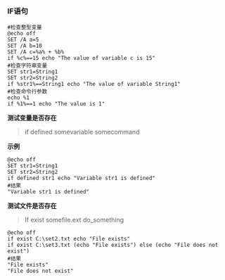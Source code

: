 ### IF语句

```
#检查整型变量
@echo off 
SET /A a=5 
SET /A b=10 
SET /A c=%a% + %b% 
if %c%==15 echo "The value of variable c is 15" 
#检查字符串变量
SET str1=String1 
SET str2=String2 
if %str1%==String1 echo "The value of variable String1" 
#检查命令行参数
echo %1  
if %1%==1 echo "The value is 1" 
```

**测试变量是否存在**
> if defined somevariable somecommand

**示例**
```
@echo off 
SET str1=String1 
SET str2=String2 
if defined str1 echo "Variable str1 is defined"
#结果
"Variable str1 is defined" 
```
**测试文件是否存在**
> If exist somefile.ext do_something

```
@echo off 
if exist C:\set2.txt echo "File exists" 
if exist C:\set3.txt (echo "File exists") else (echo "File does not exist")
#结果
"File exists"
"File does not exist"
```
